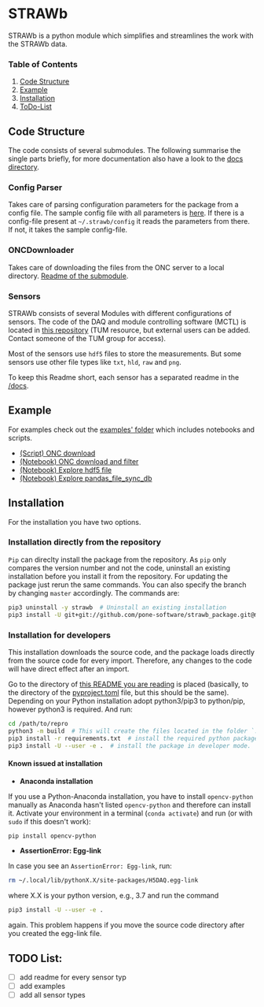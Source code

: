 # STRAWb

STRAWb is a python module which simplifies and streamlines the work with the STRAWb data.

### Table of Contents
1. [Code Structure](#code-structure)
2. [Example](#example)
3. [Installation](#installation)
4. [ToDo-List](#todo-list)

## Code Structure
The code consists of several submodules. The following summarise the single parts briefly, for more documentation also have a look to the [docs directory](docs).

### Config Parser
Takes care of parsing configuration parameters for the package from a config file. The sample config file with all parameters is [here](config). If there is a config-file present at `~/.strawb/config` it reads the parameters from there. If not, it takes the sample config-file.

### ONCDownloader
Takes care of downloading the files from the ONC server to a local directory. [Readme of the submodule](docs/ONC_Readme.md).

### Sensors
STRAWb consists of several Modules with different configurations of sensors. The code of the DAQ and module controlling software (MCTL) is located in [this repository](https://gitlab.lrz.de/strawb/mctl) (TUM resource, but external users can be added. Contact someone of the TUM group for access). 

Most of the sensors use `hdf5` files to store the measurements. But some sensors use other file types like `txt`, `hld`, `raw` and `png`.

To keep this Readme short, each sensor has a separated readme in the [/docs](/docs).



## Example
For examples check out the [examples' folder](examples) which includes notebooks and scripts.
- [(Script) ONC download](examples/basic_onc_download.py)
- [(Notebook) ONC download and filter](examples/ONC_Downloader_Example.ipynb)
- [(Notebook) Explore hdf5 file](examples/explore_hdf5_file.ipynb)
- [(Notebook) Explore pandas_file_sync_db](examples/explore_pandas_file_sync_db.ipynb)

## Installation
For the installation you have two options.
### Installation directly from the repository
`Pip` can direclty install the package from the repository. As `pip` only compares the version number and not the code, uninstall an existing installation before you install it from the repository. For updating the package just rerun the same commands. You can also specify the branch by changing `master` accordingly. The commands are:
```bash
pip3 uninstall -y strawb  # Uninstall an existing installation
pip3 install -U git+git://github.com/pone-software/strawb_package.git@master  # Install it from the repro
```
### Installation for developers
This installation downloads the source code, and the package loads directly from the source code for every import. Therefore, any changes to the code will have direct effect after an import.

Go to the directory of [this README you are reading](README.md) is placed (basically, to the directory of the [pyproject.toml](pyproject.toml) file, but this should be the same). Depending on your Python installation adopt python3/pip3 to python/pip, however python3 is required. And run:
```bash
cd /path/to/repro
python3 -m build  # This will create the files located in the folder `.egg-info`
pip3 install -r requirements.txt  # install the required python packages
pip3 install -U --user -e .  # install the package in developer mode.
```
#### Known issued at installation
- **Anaconda installation**

If you use a Python-Anaconda installation, you have to install `opencv-python` manually as Anaconda hasn't listed `opencv-python` and therefore can install it.
Activate your environment in a terminal (`conda activate`) and run (or with `sudo` if this doesn't work):
```bash
pip install opencv-python
```

- **AssertionError: Egg-link**

In case you see an `AssertionError: Egg-link`, run:
```bash
rm ~/.local/lib/pythonX.X/site-packages/H5DAQ.egg-link
```
where X.X is your python version, e.g., 3.7 and run the command
```bash
pip3 install -U --user -e .
```
again.
This problem happens if you move the source code directory after you created the egg-link file.

## TODO List:
* [ ] add readme for every sensor typ
* [ ] add examples
* [ ] add all sensor types
